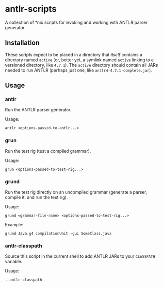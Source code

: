 # antlr-scripts
A collection of *nix scripts for invoking and working with ANTLR parser generator.

## Installation

These scripts expect to be placed in a directory that *itself* contains
a directory named `active` (or, better yet, a symlink named `active`
linking to a versioned directory, like `4.7.1`). The `active` directory
should contain all JARs needed to run ANTLR (perhaps just one, like
`antlr4-4.7.1-complete.jar`).

## Usage

### antlr
Run the ANTLR parser generator.

Usage:
```
antlr <options-passed-to-antlr...>
```

### grun
Run the test rig (test a compiled grammar).

Usage:
```
grun <options-passed-to-test-rig...>
```

### grund
Run the test rig directly on an uncompiled grammar (generate a parser,
compile it, and run the test rig).

Usage:
```
grund <grammar-file-name> <options-passed-to-test-rig...>
```

Example:
```
grund Java.g4 compilationUnit -gui SomeClass.java
```

### antlr-classpath
Source this script in the current shell to add ANTLR JARs to your
`CLASSPATH` variable.

Usage:
```
. antlr-classpath
```
